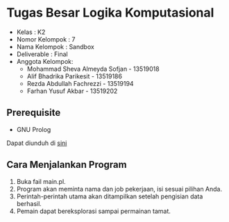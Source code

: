 # Tugas Besar Logika Komputasional

- Kelas 			    : K2
- Nomor Kelompok 	: 7
- Nama Kelompok	  : Sandbox
- Deliverable		  : Final
- Anggota Kelompok:
  - Mohammad Sheva Almeyda Sofjan - 13519018
  - Alif Bhadrika Parikesit - 13519186 
  - Rezda Abdullah Fachrezzi - 13519194
  - Farhan Yusuf Akbar - 13519202

## Prerequisite
- GNU Prolog

Dapat diunduh di [sini](http://www.gprolog.org/#download)

## Cara Menjalankan Program
1. Buka fail main.pl.
2. Program akan meminta nama dan job pekerjaan, isi sesuai pilihan Anda.
3. Perintah-perintah utama akan ditampilkan setelah pengisian data berhasil.
4. Pemain dapat bereksplorasi sampai permainan tamat.
